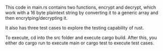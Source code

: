 This code in main.rs contains two functions, encrypt and decrypt, which work with a 16 byte plaintext string by converting it to a generic array and then encrytping/decrypting it. 

It also has three test cases to explore the testing capability of rust.

To execute, cd into the src folder and execute cargo build. After this, you either do cargo run to execute main or cargo test to execute test cases.
